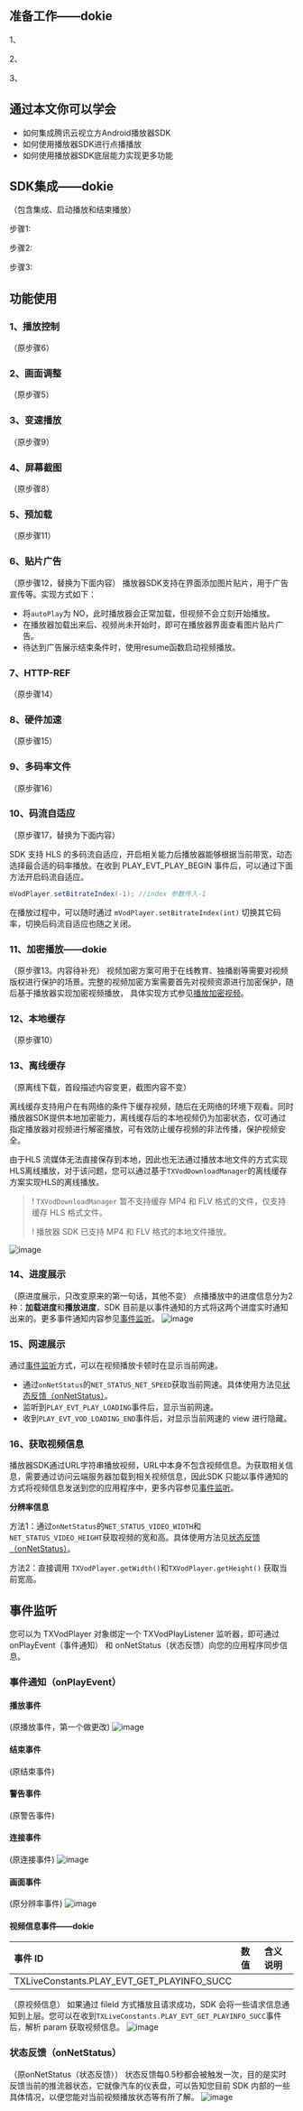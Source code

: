 ## 准备工作——dokie
1、

2、

3、

## 通过本文你可以学会
* 如何集成腾讯云视立方Android播放器SDK
* 如何使用播放器SDK进行点播播放
* 如何使用播放器SDK底层能力实现更多功能

## SDK集成——dokie
（包含集成、启动播放和结束播放）

步骤1:

步骤2:

步骤3:

## 功能使用
### 1、播放控制
（原步骤6）

### 2、画面调整
（原步骤5）

### 3、变速播放
（原步骤9）

### 4、屏幕截图
（原步骤8）

### 5、预加载
（原步骤11）

### 6、贴片广告
（原步骤12，替换为下面内容）
播放器SDK支持在界面添加图片贴片，用于广告宣传等。实现方式如下：
* 将`autoPlay`为 NO，此时播放器会正常加载，但视频不会立刻开始播放。
* 在播放器加载出来后、视频尚未开始时，即可在播放器界面查看图片贴片广告。
* 待达到广告展示结束条件时，使用resume函数启动视频播放。

### 7、HTTP-REF
（原步骤14）
### 8、硬件加速
（原步骤15）
### 9、多码率文件
（原步骤16）
### 10、码流自适应
（原步骤17，替换为下面内容）

SDK 支持 HLS 的多码流自适应，开启相关能力后播放器能够根据当前带宽，动态选择最合适的码率播放。在收到 PLAY_EVT_PLAY_BEGIN 事件后，可以通过下面方法开启码流自适应。
```java
mVodPlayer.setBitrateIndex(-1); //index 参数传入-1
```
在播放过程中，可以随时通过 `mVodPlayer.setBitrateIndex(int)` 切换其它码率，切换后码流自适应也随之关闭。


### 11、加密播放——dokie
（原步骤13。内容待补充）
视频加密方案可用于在线教育、独播剧等需要对视频版权进行保护的场景。完整的视频加密方案需要首先对视频资源进行加密保护，随后基于播放器实现加密视频播放，
具体实现方式参见[播放加密视频](https://cloud.tencent.com/document/product/266/46220)。


### 12、本地缓存
（原步骤10）

### 13、离线缓存
（原离线下载，首段描述内容变更，截图内容不变）

离线缓存支持用户在有网络的条件下缓存视频，随后在无网络的环境下观看。同时播放器SDK提供本地加密能力，离线缓存后的本地视频仍为加密状态，仅可通过指定播放器对视频进行解密播放，可有效防止缓存视频的非法传播，保护视频安全。

由于HLS 流媒体无法直接保存到本地，因此也无法通过播放本地文件的方式实现HLS离线播放，对于该问题，您可以通过基于`TXVodDownloadManager`的离线缓存方案实现HLS的离线播放。

> ! `TXVodDownloadManager` 暂不支持缓存 MP4 和 FLV 格式的文件，仅支持缓存 HLS 格式文件。
> 
> ! 播放器 SDK 已支持 MP4 和 FLV 格式的本地文件播放。

![image](https://user-images.githubusercontent.com/88317062/145535916-52eef391-1100-4ed9-8670-e350c1173286.png)


### 14、进度展示
（原进度展示，只改变原来的第一句话，其他不变）
点播播放中的进度信息分为2种：**加载进度**和**播放进度**，SDK 目前是以事件通知的方式将这两个进度实时通知出来的。更多事件通知内容参见[事件监听](下面的标题)。
![image](https://user-images.githubusercontent.com/88317062/145536750-4dfbb8f9-7738-4aa0-a0fa-68afd0df2a9b.png)


### 15、网速展示
通过[事件监听](下面的标题)方式，可以在视频播放卡顿时在显示当前网速。
* 通过`onNetStatus`的`NET_STATUS_NET_SPEED`获取当前网速。具体使用方法见[状态反馈（onNetStatus）](下面的标题)。
* 监听到`PLAY_EVT_PLAY_LOADING`事件后，显示当前网速。
* 收到`PLAY_EVT_VOD_LOADING_END`事件后，对显示当前网速的 view 进行隐藏。

### 16、获取视频信息
播放器SDK通过URL字符串播放视频，URL中本身不包含视频信息。为获取相关信息，需要通过访问云端服务器加载到相关视频信息，因此SDK 只能以事件通知的方式将视频信息发送到您的应用程序中，更多内容参见[事件监听](下面的标题)。

**分辨率信息**

方法1：通过`onNetStatus`的`NET_STATUS_VIDEO_WIDTH`和`NET_STATUS_VIDEO_HEIGHT`获取视频的宽和高。具体使用方法见[状态反馈（onNetStatus）](下面的标题)。

方法2：直接调用 `TXVodPlayer.getWidth()`和`TXVodPlayer.getHeight()` 获取当前宽高。


## 事件监听
您可以为 TXVodPlayer 对象绑定一个 TXVodPlayListener 监听器，即可通过onPlayEvent（事件通知） 和 onNetStatus（状态反馈）向您的应用程序同步信息。

### 事件通知（onPlayEvent）

#### 播放事件
(原播放事件，第一个做更改)
![image](https://user-images.githubusercontent.com/88317062/145537348-80f2d83a-815a-47fe-8cc2-c1f3475ded50.png)

#### 结束事件
(原结束事件)
#### 警告事件
(原警告事件)
#### 连接事件
(原连接事件)
![image](https://user-images.githubusercontent.com/88317062/145537432-cfb2cf4b-0ab7-46de-9c55-cdf15183c3a8.png)

#### 画面事件
(原分辨率事件)
![image](https://user-images.githubusercontent.com/88317062/145537472-29dc6a41-aaff-475b-a435-008fe4ec7682.png)

#### 视频信息事件——dokie
| 事件 ID                     |    数值  |  含义说明                    |
| :-----------------------  |:-------- |  :------------------------ |
|TXLiveConstants.PLAY_EVT_GET_PLAYINFO_SUCC   |  |  |


（原视频信息）
如果通过 fileId 方式播放且请求成功，SDK 会将一些请求信息通知到上层。您可以在收到`TXLiveConstants.PLAY_EVT_GET_PLAYINFO_SUCC`事件后，解析 param 获取视频信息。
![image](https://user-images.githubusercontent.com/88317062/145537652-5b4a7f2e-4586-4ee4-9591-d13e876df33f.png)


### 状态反馈（onNetStatus）
（原onNetStatus（状态反馈））
状态反馈每0.5秒都会被触发一次，目的是实时反馈当前的推流器状态，它就像汽车的仪表盘，可以告知您目前 SDK 内部的一些具体情况，以便您能对当前视频播放状态等有所了解。
![image](https://user-images.githubusercontent.com/88317062/145537692-86679b06-7b66-4abd-b913-a7af8df7e005.png)
